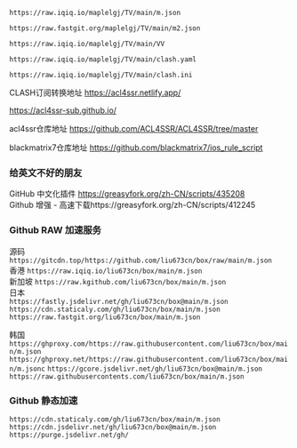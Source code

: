  `https://raw.iqiq.io/maplelgj/TV/main/m.json`  
 
 `https://raw.fastgit.org/maplelgj/TV/main/m2.json`   
 
 `https://raw.iqiq.io/maplelgj/TV/main/VV`  

 `https://raw.iqiq.io/maplelgj/TV/main/clash.yaml`  
 
 `https://raw.iqiq.io/maplelgj/TV/main/clash.ini`  


CLASH订阅转换地址 
https://acl4ssr.netlify.app/

https://acl4ssr-sub.github.io/

acl4ssr仓库地址 
https://github.com/ACL4SSR/ACL4SSR/tree/master


blackmatrix7仓库地址 
https://github.com/blackmatrix7/ios_rule_script



### 给英文不好的朋友
GitHub 中文化插件 https://greasyfork.org/zh-CN/scripts/435208  
Github 增强 - 高速下载https://greasyfork.org/zh-CN/scripts/412245  

### Github RAW 加速服务

源码   `https://gitcdn.top/https://github.com/liu673cn/box/raw/main/m.json`  
香港   `https://raw.iqiq.io/liu673cn/box/main/m.json`  
新加坡 `https://raw.kgithub.com/liu673cn/box/main/m.json`  
日本  
`https://fastly.jsdelivr.net/gh/liu673cn/box@main/m.json`  
`https://cdn.staticaly.com/gh/liu673cn/box/main/m.json`  
`https://raw.fastgit.org/liu673cn/box/main/m.json`  

韩国  
`https://ghproxy.com/https://raw.githubusercontent.com/liu673cn/box/main/m.json`  
`https://ghproxy.net/https://raw.githubusercontent.com/liu673cn/box/main/m.jsonc`
`https://gcore.jsdelivr.net/gh/liu673cn/box@main/m.json`  
`https://raw.githubusercontents.com/liu673cn/box/main/m.json`  

### Github 静态加速  
`https://cdn.staticaly.com/gh/liu673cn/box/main/m.json`  
`https://cdn.jsdelivr.net/gh/liu673cn/box@main/m.json`  
`https://purge.jsdelivr.net/gh/`  
